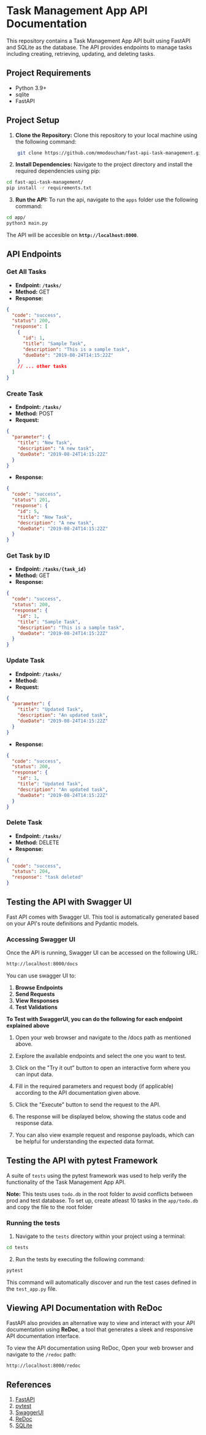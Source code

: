 # Task Management App API Documentation

This repository contains a Task Management App API built using FastAPI and SQLite as the database. The API provides endpoints to manage tasks including creating, retrieving, updating, and deleting tasks.

## Project Requirements

- Python 3.9+
- sqlite
- FastAPI

## Project Setup

1. **Clone the Repository:**
   Clone this repository to your local machine using the following command:

```bash
    git clone https://github.com/mmodoucham/fast-api-task-management.git
```

2. **Install Dependencies:**
   Navigate to the project directory and install the required dependencies using pip:

```bash
cd fast-api-task-management/
pip install -r requirements.txt
```

3. **Run the API:**
   To run the api, navigate to the `apps` folder use the following command:

```bash
cd app/
python3 main.py
```

The API will be accesible on **`http://localhost:8000`**.

## API Endpoints

### Get All Tasks

- **Endpoint:** **`/tasks/`**
- **Method:** GET
- **Response:**

```json
{
  "code": "success",
  "status": 200,
  "response": [
    {
      "id": 1,
      "title": "Sample Task",
      "description": "This is a sample task",
      "dueDate": "2019-08-24T14:15:22Z"
    }
    // ... other tasks
  ]
}
```

### Create Task

- **Endpoint:** **`/tasks/`**
- **Method:** POST
- **Request:**

```json
{
  "parameter": {
    "title": "New Task",
    "description": "A new task",
    "dueDate": "2019-08-24T14:15:22Z"
  }
}
```

- **Response:**

```json
{
  "code": "success",
  "status": 201,
  "response": {
    "id": 5,
    "title": "New Task",
    "description": "A new task",
    "dueDate": "2019-08-24T14:15:22Z"
  }
}
```

### Get Task by ID

- **Endpoint:** **`/tasks/{task_id}`**
- **Method:** GET
- **Response:**

```json
{
  "code": "success",
  "status": 200,
  "response": {
    "id": 1,
    "title": "Sample Task",
    "description": "This is a sample task",
    "dueDate": "2019-08-24T14:15:22Z"
  }
}
```

### Update Task

- **Endpoint:** **`/tasks/`**
- **Method:**
- **Request:**

```json
{
  "parameter": {
    "title": "Updated Task",
    "description": "An updated task",
    "dueDate": "2019-08-24T14:15:22Z"
  }
}
```

- **Response:**

```json
{
  "code": "success",
  "status": 200,
  "response": {
    "id": 1,
    "title": "Updated Task",
    "description": "An updated task",
    "dueDate": "2019-08-24T14:15:22Z"
  }
}
```

### Delete Task

- **Endpoint:** **`/tasks/`**
- **Method:** DELETE
- **Response:**

```json
{
  "code": "success",
  "status": 204,
  "response": "task deleted"
}
```

## Testing the API with Swagger UI

Fast API comes with Swagger UI. This tool is automatically generated based on your API's route definitions and Pydantic models.

### Accessing Swagger UI

Once the API is running, Swagger UI can be accessed on the following URL:

```bash
http://localhost:8000/docs
```

You can use swagger UI to:

1. **Browse Endpoints**
2. **Send Requests**
3. **View Responses**
4. **Test Validations**

**To Test with SwaggerUI, you can do the following for each endpoint explained above**

1. Open your web browser and navigate to the /docs path as mentioned above.

2. Explore the available endpoints and select the one you want to test.

3. Click on the "Try it out" button to open an interactive form where you can input data.

4. Fill in the required parameters and request body (if applicable) according to the API documentation given above.

5. Click the "Execute" button to send the request to the API.

6. The response will be displayed below, showing the status code and response data.

7. You can also view example request and response payloads, which can be helpful for understanding the expected data format.

## Testing the API with pytest Framework

A suite of `tests` using the pytest framework was used to help verify the functionality of the Task Management App API.

**Note:** This tests uses `todo.db` in the root folder to avoid conflicts between prod and test database.
To set up, create atleast 10 tasks in the `app/todo.db` and copy the file to the root folder

### Running the tests

1. Navigate to the `tests` directory within your project using a terminal:

```bash
cd tests
```

2. Run the tests by executing the following command:

```bash
pytest
```

This command will automatically discover and run the test cases defined in the `test_app.py` file.

## Viewing API Documentation with ReDoc

FastAPI also provides an alternative way to view and interact with your API documentation using **ReDoc**, a tool that generates a sleek and responsive API documentation interface.

To view the API documentation using ReDoc, Open your web browser and navigate to the `/redoc` path:

```bash
http://localhost:8000/redoc
```

## References

1. [FastAPI](https://fastapi.tiangolo.com/)
2. [pytest](https://docs.pytest.org/en/)
3. [SwaggerUI](https://swagger.io/tools/swagger-ui/)
4. [ReDoc](https://redocly.com/redoc/)
5. [SQLite](https://www.sqlite.org/)
